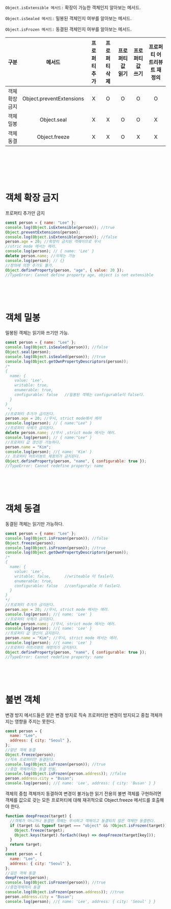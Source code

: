 `Object.isExtensible 메서드:` 확장이 가능한 객체인지 알아보는 메서드.

`Object.isSealed 메서드:` 밀봉된 객체인지 여부를 알아보는 메서드.

`Object.isFrozen 메서드:` 동결된 객체인지 여부를 알아보는 메서드.

| 구분 | 메서드 | 프로퍼티 추가 | 프로퍼티 삭제 | 프로퍼티 값 읽기 | 프로퍼티 값 쓰기 | 프로퍼티 어트리뷰트 재정의 |
| :---: | :---: | :---: | :---: | :---: | :---: | :---: |
| 객체 확장 금지 | Object.preventExtensions | X | O | O | O | O |
| 객체 밀봉 | Object.seal | X | X | O | O | X |
| 객체 동결 | Object.freeze | X | X | O | X | X |
<br/>
<br/>
<br/>
<br/>
<br/>

# 객체 확장 금지
프로퍼티 추가만 금지
```javascript
const person = { name: "Lee" };
console.log(Object.isExtensible(person)); //true
Object.preventExtensions(person);
console.log(Object.isExtensible(person)); //false
person.age = 20; //확장이 금지된 객체이므로 무시
//stric mode 에서는 에러.
console.log(person); // { name: 'Lee' }
delete person.name; //삭제는 가능
console.log(person); // {}
//정의에 의한 추가도 불가.
Object.defineProperty(person, "age", { value: 20 });
//TypeError: Cannot define property age, object is not extensible
```
<br/>
<br/>
<br/>


# 객체 밀봉
밀봉된 객체는 읽기와 쓰기만 가능.
```javascript
const person = { name: "Lee" };
console.log(Object.isSealed(person)); //false
Object.seal(person);
console.log(Object.isSealed(person)); //true
console.log(Object.getOwnPropertyDescriptors(person));
/*
{
  name: {
    value: 'Lee',
    writable: true,
    enumerable: true,
    configurable: false   //밀봉된 객체는 configurable이 false다.
  }
}
 */
//프로퍼티 추가가 금지된다.
person.age = 20; //무시, strict mode에서 에러
console.log(person); // { name:"Lee" }
//프로퍼티 삭제가 금지된다.
delete person.name; //무시 ,strict mode 에서는 에러.
console.log(person); // { name:"Lee" }
//프로퍼티 값 갱신은 가능하다.
person.name = "Kim";
console.log(person); //{ name: 'Kim' }
// 프로퍼티 어트리뷰트 재정의가 금지된다.
Object.defineProperty(person, "name", { configurable: true });
//TypeError: Cannot redefine property: name
```

<br/>
<br/>
<br/>

# 객체 동결
동결된 객체는 읽기만 가능하다.

```javascript
const person = { name: "Lee" };
console.log(Object.isFrozen(person)); //false
Object.freeze(person);
console.log(Object.isFrozen(person)); //true
console.log(Object.getOwnPropertyDescriptors(person));
/*
{
  name: {
    value: 'Lee',
    writable: false,      //writeable 이 fasle다.
    enumerable: true,
    configurable: false   //configurable 이 fasle다.
  }
}
*/
//프로퍼티 추가가 금지된다.
person.age = 20; //무시, strict mode 에서는 에러.
console.log(person); //{ name: 'Lee' }
//프로퍼티 삭제가 금지된다.
delete person.name; //무시, strict mode 에서는 에러.
console.log(person); //{ name: 'Lee' }
//프로퍼티 값 갱신이 금지된다.
person.name = "Kim"; //무시, strict mode 에서는 에러.
console.log(person); //{ name: 'Lee' }
//프로퍼티 어트리뷰트 재정의가 금지된다.
Object.defineProperty(person, "name", { configurable: true });
//TypeError: Cannot redefine property: name
```

<br/>
<br/>
<br/>

# 불변 객체
변경 방지 메서드들은 얕은 변경 방지로 직속 프로퍼티만 변경이 방지되고 중첩 객체까지는 영향을 주지는 못한다.

```javascript
const person = {
  name: "Lee",
  address: { city: "Seoul" },
};
//얕은 객체 동결
Object.freeze(person);
//직속 프로퍼티만 동결된다.
console.log(Object.isFrozen(person)); //true
//중첩 객체까지는 동결 안됨.
console.log(Object.isFrozen(person.address)); //false
person.address.city = "Busan";
console.log(person); //{ name: 'Lee', address: { city: 'Busan' } }
```
객체의 중첩 객체까지 동결하여 변경이 불가능한 읽기 전용의 불변 객체를 구현하려면 객체를 값으로 갖는 모든 프로퍼티에 대해 재귀적으로 Object.freeze 메서드를 호출해야 한다.

```javascript
function deepFreeze(target) {
  //객체가 아니거나 동결된 객체는 무시하고 객체이고 동결되지 않은 객체만 동결한다.
  if (target && typeof target === "object" && !Object.isFrozen(target)) {
    Object.freeze(target);
    Object.keys(target).forEach((key) => deepFreeze(target[key]));
  }
  return target;
}
const person = {
  name: "Lee",
  address: { city: "Seoul" },
};
//깊은 객체 동결
deepFreeze(person);
console.log(Object.isFrozen(person)); //true
//중첩객체까지 동결
console.log(Object.isFrozen(person.address)); //true
person.address.city = "Busan";
console.log(person); //{ name: 'Lee', address: { city: 'Seoul' } }
```
